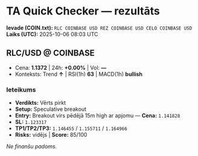 # TA Quick Checker — rezultāts

**Ievade (COIN.txt):** `RLC COINBASE USD
REZ COINBASE USD
CELO COINBASE USD`  
**Laiks (UTC):** 2025-10-06 08:03 UTC

## RLC/USD @ COINBASE
- Cena: **1.1372** | 24h: **+0.00%** | Vol: **—**
- Konteksts: Trend **↑** | RSI(1h) **63** | MACD(1h) **bullish**

### Ieteikums
- **Verdikts:** Vērts pirkt
- **Setup:** Speculative breakout
- **Entry:** Breakout virs pēdējā 15m high ar apjomu  — **Cena:** `1.141828`
- **SL:** `1.123317`
- **TP1/TP2/TP3:** `1.146455` / `1.155711` / `1.164966`
- **Risks:** vidējs | **Score:** 85/100

*Ne finanšu padoms.*
